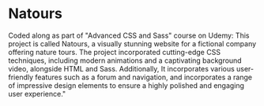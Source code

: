 # Natours
Coded along as part of "Advanced CSS and Sass" course on Udemy: This project is called Natours, a visually stunning website for a fictional company offering nature tours. The project incorporated cutting-edge CSS techniques, including modern animations and a captivating background video, alongside HTML and Sass. Additionally, It incorporates various user-friendly features such as a forum and navigation, and incorporates a range of impressive design elements to ensure a highly polished and engaging user experience."
